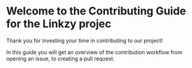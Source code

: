 # Welcome to the Contributing Guide for the Linkzy projec
Thank you for investing your time in contributing to our project!

In this guide you will get an overview of the contribution workflow from opening an issue, to creating a pull request.
